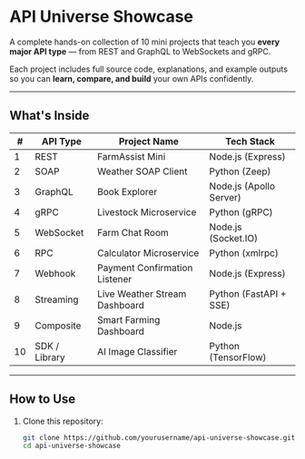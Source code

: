 # API Universe Showcase

A complete hands-on collection of 10 mini projects that teach you **every major API type** — from REST and GraphQL to WebSockets and gRPC.

Each project includes full source code, explanations, and example outputs so you can **learn, compare, and build** your own APIs confidently.

---

## What's Inside

| # | API Type | Project Name | Tech Stack |
|---|-----------|---------------|-------------|
| 1 | REST | FarmAssist Mini | Node.js (Express) |
| 2 | SOAP | Weather SOAP Client | Python (Zeep) |
| 3 | GraphQL | Book Explorer | Node.js (Apollo Server) |
| 4 | gRPC | Livestock Microservice | Python (gRPC) |
| 5 | WebSocket | Farm Chat Room | Node.js (Socket.IO) |
| 6 | RPC | Calculator Microservice | Python (xmlrpc) |
| 7 | Webhook | Payment Confirmation Listener | Node.js (Express) |
| 8 | Streaming | Live Weather Stream Dashboard | Python (FastAPI + SSE) |
| 9 | Composite | Smart Farming Dashboard | Node.js |
| 10 | SDK / Library | AI Image Classifier | Python (TensorFlow) |

---

## How to Use

1. Clone this repository:
   ```bash
   git clone https://github.com/yourusername/api-universe-showcase.git
   cd api-universe-showcase

